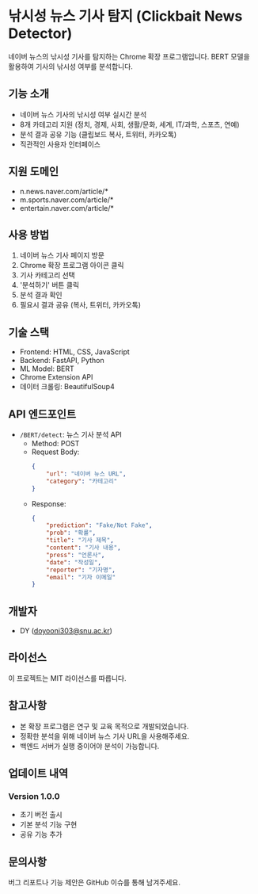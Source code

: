 # 낚시성 뉴스 기사 탐지 (Clickbait News Detector)

네이버 뉴스의 낚시성 기사를 탐지하는 Chrome 확장 프로그램입니다. BERT 모델을 활용하여 기사의 낚시성 여부를 분석합니다.

## 기능 소개

- 네이버 뉴스 기사의 낚시성 여부 실시간 분석
- 8개 카테고리 지원 (정치, 경제, 사회, 생활/문화, 세계, IT/과학, 스포츠, 연예)
- 분석 결과 공유 기능 (클립보드 복사, 트위터, 카카오톡)
- 직관적인 사용자 인터페이스

## 지원 도메인
- n.news.naver.com/article/*
- m.sports.naver.com/article/*
- entertain.naver.com/article/*


## 사용 방법

1. 네이버 뉴스 기사 페이지 방문
2. Chrome 확장 프로그램 아이콘 클릭
3. 기사 카테고리 선택
4. '분석하기' 버튼 클릭
5. 분석 결과 확인
6. 필요시 결과 공유 (복사, 트위터, 카카오톡)

## 기술 스택

- Frontend: HTML, CSS, JavaScript
- Backend: FastAPI, Python
- ML Model: BERT
- Chrome Extension API
- 데이터 크롤링: BeautifulSoup4

## API 엔드포인트

- `/BERT/detect`: 뉴스 기사 분석 API
  - Method: POST
  - Request Body:
    ```json
    {
        "url": "네이버 뉴스 URL",
        "category": "카테고리"
    }
    ```
  - Response:
    ```json
    {
        "prediction": "Fake/Not Fake",
        "prob": "확률",
        "title": "기사 제목",
        "content": "기사 내용",
        "press": "언론사",
        "date": "작성일",
        "reporter": "기자명",
        "email": "기자 이메일"
    }
    ```

## 개발자

- DY (doyooni303@snu.ac.kr)

## 라이선스

이 프로젝트는 MIT 라이선스를 따릅니다.

## 참고사항

- 본 확장 프로그램은 연구 및 교육 목적으로 개발되었습니다.
- 정확한 분석을 위해 네이버 뉴스 기사 URL을 사용해주세요.
- 백엔드 서버가 실행 중이어야 분석이 가능합니다.

## 업데이트 내역

### Version 1.0.0
- 초기 버전 출시
- 기본 분석 기능 구현
- 공유 기능 추가

## 문의사항

버그 리포트나 기능 제안은 GitHub 이슈를 통해 남겨주세요.